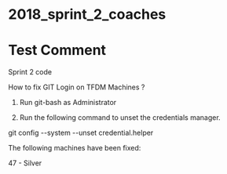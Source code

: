 # 2018_sprint_2_coaches
# Test Comment
Sprint 2 code

How to fix GIT Login on TFDM Machines ?

1. Run git-bash as Administrator

2. Run the following command to unset the credentials manager.

git config --system --unset credential.helper

The following machines have been fixed:

47 - Silver

